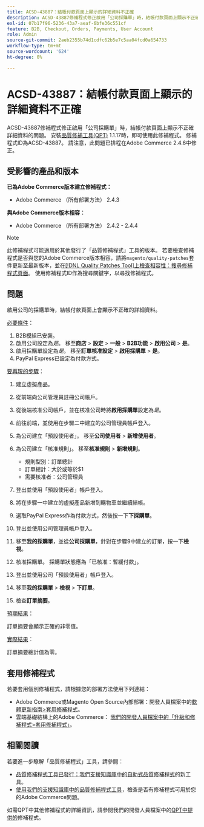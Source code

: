 ```yaml
---
title: ACSD-43887：結帳付款頁面上顯示的詳細資料不正確
description: ACSD-43887修補程式修正啟用「公司採購單」時，結帳付款頁面上顯示不正確詳細資料的問題。 安裝[Quality Patches Tool (QPT)](/help/announcements/adobe-commerce-announcements/magento-quality-patches-released-new-tool-to-self-serve-quality-patches.md) 1.1.17時，即可使用此修補程式。 修補程式ID為ACSD-43887。 請注意，此問題已排程在Adobe Commerce 2.4.6中修正。
exl-id: 07b17f96-5236-43a7-aeaf-6bfe36c551cf
feature: B2B, Checkout, Orders, Payments, User Account
role: Admin
source-git-commit: 2aeb2355b74d1cdfc62b5e7c5aa04fcd0a654733
workflow-type: tm+mt
source-wordcount: '624'
ht-degree: 0%

---
```


# ACSD-43887：結帳付款頁面上顯示的詳細資料不正確

ACSD-43887修補程式修正啟用「公司採購單」時，結帳付款頁面上顯示不正確詳細資料的問題。 安裝[品質修補工具(QPT)](/help/announcements/adobe-commerce-announcements/magento-quality-patches-released-new-tool-to-self-serve-quality-patches.md) 1.1.17時，即可使用此修補程式。 修補程式ID為ACSD-43887。 請注意，此問題已排程在Adobe Commerce 2.4.6中修正。

## 受影響的產品和版本

**已為Adobe Commerce版本建立修補程式：**

* Adobe Commerce （所有部署方法） 2.4.3

**與Adobe Commerce版本相容：**

* Adobe Commerce （所有部署方法） 2.4.2 - 2.4.4

>[!NOTE]
>
>此修補程式可能適用於其他發行了「品質修補程式」工具的版本。 若要檢查修補程式是否與您的Adobe Commerce版本相容，請將`magento/quality-patches`套件更新至最新版本，並在[[!DNL Quality Patches Tool]上檢查相容性：搜尋修補程式頁面](https://experienceleague.adobe.com/tools/commerce-quality-patches/index.html?lang=zh-Hant)。 使用修補程式ID作為搜尋關鍵字，以尋找修補程式。

## 問題

啟用公司的採購單時，結帳付款頁面上會顯示不正確的詳細資料。

<u>必要條件</u>：

1. B2B模組已安裝。
1. 啟用公司設定為&#x200B;_是_。 移至&#x200B;**商店** > **設定** > **一般** > **B2B功能** > **啟用公司** > **是**。
1. 啟用採購單設定為&#x200B;_是_。 移至&#x200B;**訂單核准設定** > **啟用採購單** > **是**。
1. PayPal Express已設定為付款方式。

<u>要再現的步驟</u>：

1. 建立虛擬產品。
1. 從前端向公司管理員註冊公司帳戶。
1. 從後端核准公司帳戶，並在核准公司時將&#x200B;**啟用採購單**&#x200B;設定為&#x200B;_是_。
1. 前往前端，並使用在步驟二中建立的公司管理員帳戶登入。
1. 為公司建立「預設使用者」。 移至&#x200B;**公司使用者** > **新增使用者**。
1. 為公司建立「核准規則」。 移至&#x200B;**核准規則** > **新增規則**。

   * 規則型別：訂單總計
   * 訂單總計：大於或等於$1
   * 需要核准者：公司管理員

1. 登出並使用「預設使用者」帳戶登入。
1. 將在步驟一中建立的虛擬產品新增到購物車並繼續結帳。
1. 選取PayPal Express作為付款方式，然後按一下&#x200B;**下採購單**。
1. 登出並使用公司管理員帳戶登入。
1. 移至&#x200B;**我的採購單**，並從&#x200B;**公司採購單**，針對在步驟9中建立的訂單，按一下&#x200B;**檢視**。
1. 核准採購單。 採購單狀態應為「已核准：暫緩付款」。
1. 登出並使用公司「預設使用者」帳戶登入。
1. 移至&#x200B;**我的採購單** > **檢視** > **下訂單**。
1. 檢查&#x200B;**訂單摘要**。

<u>預期結果</u>：

訂單摘要會顯示正確的非零值。

<u>實際結果</u>：

訂單摘要總計值為零。

## 套用修補程式

若要套用個別修補程式，請根據您的部署方法使用下列連結：

* Adobe Commerce或Magento Open Source內部部署：開發人員檔案中的[軟體更新指南>套用修補程式](https://experienceleague.adobe.com/zh-hant/docs/commerce-operations/tools/quality-patches-tool/usage)。
* 雲端基礎結構上的Adobe Commerce： [我們的開發人員檔案中的「升級和修補程式>套用修補程式」](https://experienceleague.adobe.com/zh-hant/docs/commerce-cloud-service/user-guide/develop/upgrade/apply-patches)。

## 相關閱讀

若要進一步瞭解「品質修補程式」工具，請參閱：

* [品質修補程式工具已發行：我們支援知識庫中的自助式品質修補程式](/help/announcements/adobe-commerce-announcements/magento-quality-patches-released-new-tool-to-self-serve-quality-patches.md)的新工具。
* [使用我們的支援知識庫中的品質修補程式工具](/help/support-tools/patches-available-in-qpt-tool/check-patch-for-magento-issue-with-magento-quality-patches.md)，檢查是否有修補程式可用於您的Adobe Commerce問題。

如需QPT中其他修補程式的詳細資訊，請參閱我們的開發人員檔案中的[QPT中提供的](https://experienceleague.adobe.com/tools/commerce-quality-patches/index.html?lang=zh-Hant)修補程式。
